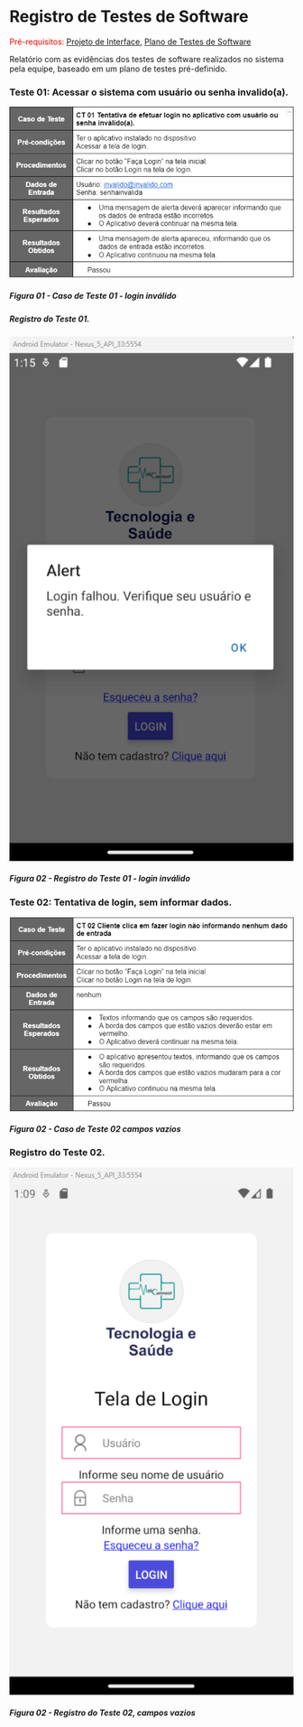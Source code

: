 # Registro de Testes de Software

<span style="color:red">Pré-requisitos: <a href="3-Projeto de Interface.md"> Projeto de Interface</a></span>, <a href="8-Plano de Testes de Software.md"> Plano de Testes de Software</a>

Relatório com as evidências dos testes de software realizados no sistema pela equipe, baseado em um plano de testes pré-definido.

### Teste 01: Acessar o sistema com usuário ou senha invalido(a).

 <img width="800"  src="./img/Testes/LoginInvalido.png">

##### _Figura 01 - Caso de Teste 01 - login inválido_

##### Registro do Teste 01.

<img width="800"  src="./img/programacao/LoginFalhou.png">

##### _Figura 02 - Registro do Teste 01 - login inválido_

### Teste 02: Tentativa de login, sem informar dados.

 <img width="800"  src="./img/Testes/LoginCamposVazios.png">

##### _Figura 02 - Caso de Teste 02 campos vazios_

### Registro do Teste 02.

 <img width="800"  src="./img/programacao/CamposVazios.png">

##### _Figura 02 - Registro do Teste 02, campos vazios_
